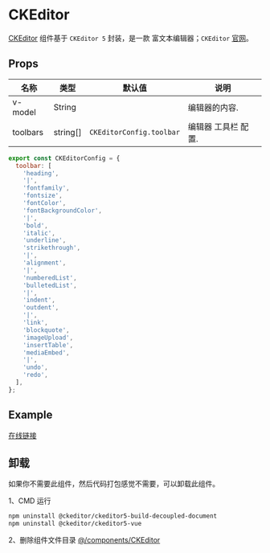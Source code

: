 # CKEditor


[CKEditor](https://github.com/lqsong/admin-antd-vue/tree/main/src/components/CKEditor/) 组件基于 `CKEditor 5` 封装，是一款 富文本编辑器；`CKEditor` [官网](https://ckeditor.com/)。


## Props

| 名称     | 类型    | 默认值                      | 说明                                                                           |
| -------- | ------ | -------------------------- | ------------------------------------------------------------------------------------- |
| v-model    | String |                      | 编辑器的内容.                                    |
| toolbars  | string[] |  `CKEditorConfig.toolbar`          | 编辑器 工具栏 配置.                                                                    |

```js
export const CKEditorConfig = {
  toolbar: [
    'heading',
    '|',
    'fontfamily',
    'fontsize',
    'fontColor',
    'fontBackgroundColor',
    '|',
    'bold',
    'italic',
    'underline',
    'strikethrough',
    '|',
    'alignment',
    '|',
    'numberedList',
    'bulletedList',
    '|',
    'indent',
    'outdent',
    '|',
    'link',
    'blockquote',
    'imageUpload',
    'insertTable',
    'mediaEmbed',
    '|',
    'undo',
    'redo',
  ],
};

```


## Example

[在线链接](http://demo.admin-antd-vue.liqingsong.cc/#/component/editor/ckeditor)


## 卸载

如果你不需要此组件，然后代码打包感觉不需要，可以卸载此组件。

1、CMD 运行

```bash
npm uninstall @ckeditor/ckeditor5-build-decoupled-document
npm uninstall @ckeditor/ckeditor5-vue
```

2、删除组件文件目录 [@/components/CKEditor](https://github.com/lqsong/admin-antd-vue/tree/main/src/components/CKEditor/)